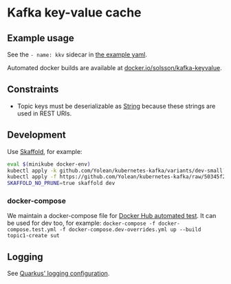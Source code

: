 
# Kafka key-value cache

## Example usage

See the `- name: kkv` sidecar in [the example yaml](kontrakt/kkv-example.yaml).

Automated docker builds are available at [docker.io/solsson/kafka-keyvalue](https://hub.docker.com/r/solsson/kafka-keyvalue).

## Constraints

 * Topic keys must be deserializable as [String](https://kafka.apache.org/21/javadoc/org/apache/kafka/common/serialization/Serdes.html#String--) because these strings are used in REST URIs.

## Development

Use [Skaffold](), for example:

```bash
eval $(minikube docker-env)
kubectl apply -k github.com/Yolean/kubernetes-kafka/variants/dev-small?ref=v6.0.0
kubectl apply -f https://github.com/Yolean/kubernetes-kafka/raw/50345f266287861d7964d3339a2c2a28e79db2fe/variants/prometheus-operator-example/k8s-cluster-rbac.yaml
SKAFFOLD_NO_PRUNE=true skaffold dev
```

### docker-compose

We maintain a docker-compose file for [Docker Hub automated test](https://docs.docker.com/docker-hub/builds/automated-testing/).
It can be used for dev too, for example:
`docker-compose -f docker-compose.test.yml -f docker-compose.dev-overrides.yml up --build topic1-create sut`

## Logging

See [Quarkus' logging configuration](https://quarkus.io/guides/logging-guide).
